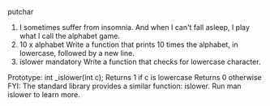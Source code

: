 putchar
1. I sometimes suffer from insomnia. And when I can't fall asleep, I play what I call the alphabet game.
2. 10 x alphabet
Write a function that prints 10 times the alphabet, in lowercase, followed by a new line.
3. islower
mandatory
Write a function that checks for lowercase character.

Prototype: int _islower(int c);
Returns 1 if c is lowercase
Returns 0 otherwise
FYI: The standard library provides a similar function: islower. Run man islower to learn more.
